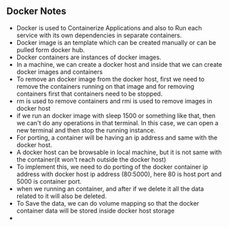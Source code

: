 ## Docker Notes

- Docker is used to Containerize Applications and also to Run each service with its own dependencies in separate containers.
- Docker image is an template which can be created manually or can be pulled form docker hub.
- Docker containers are instances of docker images.
- In a machine, we can create a docker host and inside that we can create docker images and containers
- To remove an docker image from the docker host, first we need to remove the containers running on that image and for removing containers first that containers need to be stopped.
- rm is used to remove containers and rmi is used to remove images in docker host
- if we run an docker image with sleep 1500 or something like that, then we can't do any operations in that terminal. In this case, we can open a new terminal and then stop the running instance.
- For porting, a container will be having an ip address and same with the docker host. 
- A docker host can be browsable in local machine, but it is not same with the container(it won't reach outside the docker host)
- To implement this, we need to do porting of the docker container ip address with docker host ip address (80:5000), here 80 is host port and 5000 is container port.
- when we running an container, and after if we delete it all the data related to it will also be deleted. 
- To Save the data, we can do volume mapping so that the docker container data will be stored inside docker host storage
- 
